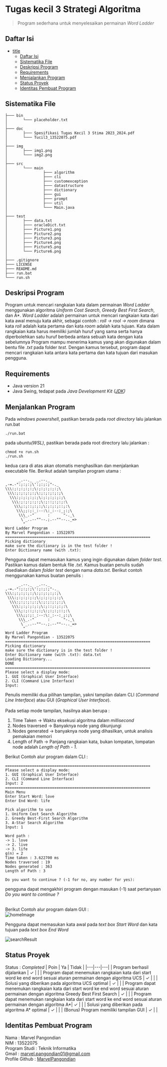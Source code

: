 # Tugas kecil 3 Strategi Algoritma
> Program sederhana untuk menyelesaikan permainan *Word Ladder*

## Daftar Isi
- [title](#tugas-kecil-3-strategi-algoritma)
  - [Daftar Isi](#daftar-isi)
  - [Sistematika File](#sistematika-file)
  - [Deskripsi Program](#deskripsi-program)
  - [Requirements](#requirements)
  - [Menjalankan Program](#menjalankan-program)
  - [Status Proyek](#status-proyek)
  - [Identitas Pembuat Program](#identitas-pembuat-program)

<!-- * [License](#license) -->
## Sistematika File
```
├─── bin
│       └─── placeholder.txt
│
├─── doc
│       ├─── Spesifikasi Tugas Kecil 3 Stima 2023_2024.pdf
│       └─── Tucil3_13522075.pdf
│
├─── img
│       ├─── img1.png
│       └─── img2.png
│
├─── src
│       └─── main
│                ├─── algorithm
│                ├─── cli
│                ├─── customexception
│                ├─── datastructure
│                ├─── dictionary
│                ├─── gui
│                ├─── prompt
│                ├─── util
│                └─── Main.java
│
├─── test
│       ├─── data.txt
│       ├─── oracleDict.txt
│       ├─── Picture1.png
│       ├─── Picture2.png
│       ├─── Picture3.png
│       ├─── Picture4.png
│       ├─── Picture5.png
│       └─── Picture6.png
│
├─── .gitignore
├─── LICENSE
├─── README.md
├─── run.bat
└─── run.sh
```

## Deskripsi Program
Program untuk mencari rangkaian kata dalam permainan *Word Ladder* menggunakan algoritma *Uniform Cost Search*, *Greedy Best First Search*, dan A*. *Word Ladder* adalah permainan untuk mencari rangkaian kata dari kata awal menuju kata akhir, sebagai contoh : *roll -> rool -> room* dimana kata *roll* adalah kata pertama dan kata *room* adalah kata tujuan. Kata dalam rangkaian kata harus memiliki jumlah huruf yang sama serta hanya diperbolehkan satu huruf berbeda antara sebuah kata dengan kata sebelumnya 
Program mampu menerima kamus yang akan digunakan dalam bentu file *.txt* pada folder *test*. Dengan kamus tersebut, program dapat mencari rangkaian kata antara kata pertama dan kata tujuan dari masukan pengguna.

## Requirements
* Java version 21 
* Java Swing, tedapat pada *Java Development Kit ([JDK](https://www.oracle.com/java/technologies/downloads/#java21))*

## Menjalankan Program
Pada *windows powershell*, pastikan berada pada *root directory* lalu jalankan run.bat

```
./run.bat
```
pada *ubuntu(WSL)*, pastikan berada pada root directory lalu jalankan :
```
chmod +x run.sh
./run.sh
```
kedua cara di atas akan otomatis menghasilkan dan menjalankan executable file. Berikut adalah tampilan program utama :
```
      _.--._  _.--._
,-=.-":;:;:;\':;:;:;"-._
\\\:;:;:;:;:;\:;:;:;:;:;\
 \\\:;:;:;:;:;\:;:;:;:;:;\
  \\\:;:;:;:;:;\:;:;:;:;:;\
   \\\:;:;:;:;:;\:;::;:;:;:\
    \\\;:;::;:;:;\:;:;:;::;:\
     \\\;;:;:_:--:\:_:--:_;:;\
      \\\_.-"      :      "-._\
       \`_..--""--.;.--""--.._=>
        "
Word Ladder Program
By Marvel Pangondian - 13522075
=================================================================
Picking dictionary
make sure the dictionary is in the test folder !
Enter Dictionary name (with .txt):
```
Pengguna dapat memasukan kamus yang ingin digunakan dalam *folder test*. Pastikan kamus dalam bentuk file *.txt*. Kamus buatan penulis sudah disediakan dalam *folder test* dengan nama *data.txt*. Berikut contoh menggunakan kamus buatan penulis : 

```
      _.--._  _.--._
,-=.-":;:;:;\':;:;:;"-._
\\\:;:;:;:;:;\:;:;:;:;:;\
 \\\:;:;:;:;:;\:;:;:;:;:;\
  \\\:;:;:;:;:;\:;:;:;:;:;\
   \\\:;:;:;:;:;\:;::;:;:;:\
    \\\;:;::;:;:;\:;:;:;::;:\
     \\\;;:;:_:--:\:_:--:_;:;\
      \\\_.-"      :      "-._\
       \`_..--""--.;.--""--.._=>
        "
Word Ladder Program
By Marvel Pangondian - 13522075
=================================================================
Picking dictionary
make sure the dictionary is in the test folder !
Enter Dictionary name (with .txt): data.txt
Loading Dictionary...
DONE
=================================================================
Please select a display mode:
1. GUI (Graphical User Interface)
2. CLI (Command Line Interface)
Input: 

```
Penulis memiliki dua pilihan tampilan, yakni tampilan dalam CLI (*Command Line Interface*) atau GUI (*Graphical User Interface*).</br></br>
Pada setiap mode tampilan, hasilnya akan berupa : 

1. Time Taken -> Waktu eksekusi algoritma dalam *millisecond*
2. Nodes traversed  -> Banyaknya node yang dikunjungi
3. Nodes generated -> banyaknya node yang dihasilkan, untuk analisis pemakaian memori
4. Length of Path -> Panjang rangkaian kata, bukan lompatan, lompatan node adalah *Length of Path - 1*.

Berikut Contoh alur program dalam CLI : </br>
```
=================================================================
Please select a display mode:
1. GUI (Graphical User Interface)
2. CLI (Command Line Interface)
Input: 2
=================================================================
Main Menu
Enter Start Word: love
Enter End Word: life

Pick algorithm to use 
1. Uniform Cost Search Algorithm 
2. Greedy Best-First Search Algorithm 
3. A-Star Search Algorithm 
Input: 1

Word path : 
-> 1. love
-> 2. live
-> 3. life
g(n) = 2
Time taken : 3.622700 ms
Nodes traversed : 19
Nodes generated : 363
Length of Path : 3

Do you want to continue ? (-1 for no, any number for yes):
```
pengguna dapat mengakhiri program dengan masukan (-1) saat pertanyaan *Do you want to continue ?*

<br/>Berikut Contoh alur program dalam GUI : </br>
![homeImage](./img/img1.png)<br/>

Pengguna dapat memasukan kata awal pada *text box Start Word* dan kata tujuan pada *text box End Word*<br/>

![searchResult](./img/img2.png)


## Status Proyek
Status : *Completed*
| Poin  | Ya | Tidak |
|---|---|---|
| Program berhasil dijalankan | ✓ |   |
| Program dapat menemukan rangkaian kata dari start word ke end word sesuai aturan permainan dengan algoritma UCS | ✓ |   |
| Solusi yang diberikan pada algoritma UCS optimal | ✓ |   |
| Program dapat menemukan rangkaian kata dari start word ke end word sesuai aturan permainan dengan algoritma Greedy Best First Search | ✓ |  |
| Program dapat menemukan rangkaian kata dari start word ke end word sesuai aturan permainan dengan algoritma A*| ✓ |  |
| Solusi yang diberikan pada algoritma A* optimal | ✓ |  |
| (Bonus) Program memiliki tampilan GUI | ✓ |    |

## Identitas Pembuat Program
Nama : Marvel Pangondian </br>
NIM : 13522075 </br>
Program Studi : Teknik Informatika </br>
Gmail : marvel.pangondian01@gmail.com</br>
Profile Github : [MarvelPangondian](https://github.com/MarvelPangondian)
<!-- Optional -->
<!-- ## License -->
<!-- This project is open source and available under the [... License](). -->

<!-- You don't have to include all sections - just the one's relevant to your project -->
